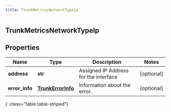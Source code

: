 ```yaml
---
title: TrunkMetricsNetworkTypeIp
---
```

## TrunkMetricsNetworkTypeIp

## Properties

|Name | Type | Description | Notes|
|------------ | ------------- | ------------- | -------------|
| **address** | **str** | Assigned IP Address for the interface | [optional] |
| **error_info** | [**TrunkErrorInfo**](TrunkErrorInfo.html) | Information about the error. | [optional] |
{: class="table table-striped"}


